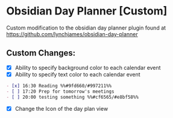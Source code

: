 # Obsidian Day Planner [Custom]

Custom modification to the obsidian day planner plugin found at https://github.com/lynchjames/obsidian-day-planner

## Custom Changes:
- [x] Ability to specify background color to each calendar event
- [x] Ability to specify text color to each calendar event

```markdown
- [x] 16:30 Reading %%#9fd660/#997211%%
- [ ] 17:20 Prep for tomorrow's meetings
- [ ] 20:00 testing something %%#cf6565/#e8bf58%%
```

- [x] Change the Icon of the day plan view
